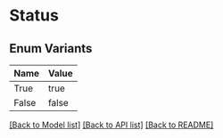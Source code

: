 # Status

## Enum Variants

| Name | Value |
|---- | -----|
| True | true |
| False | false |


[[Back to Model list]](../README.md#documentation-for-models) [[Back to API list]](../README.md#documentation-for-api-endpoints) [[Back to README]](../README.md)


